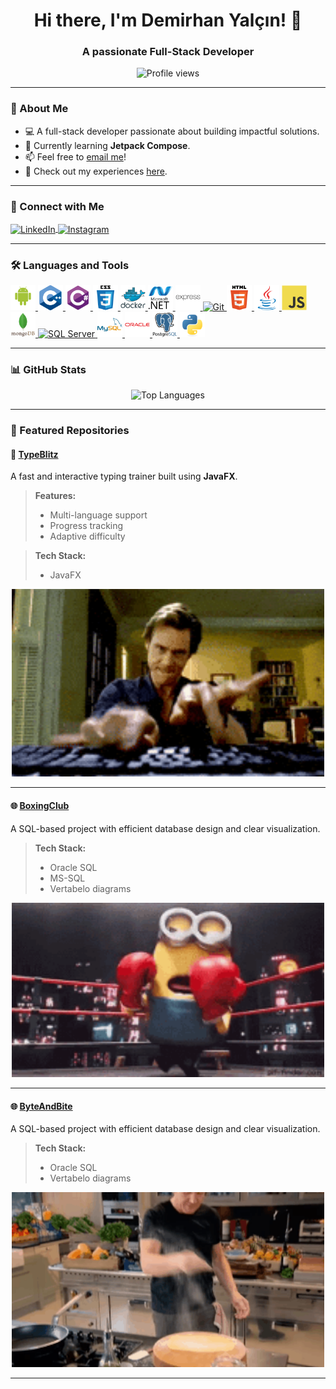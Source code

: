 <h1 align="center">Hi there, I'm Demirhan Yalçın! 👋</h1>
<h3 align="center">A passionate Full-Stack Developer</h3>

<p align="center">
  <img src="https://komarev.com/ghpvc/?username=demirhanylcn&label=Profile%20views&color=0e75b6&style=flat" alt="Profile views" />
</p>

---

### 🌟 About Me

- 💻 A full-stack developer passionate about building impactful solutions.
- 🌱 Currently learning  **Jetpack Compose**.
- 📫 Feel free to [email me](mailto:demirhanylcn@gmail.com)!
- 📄 Check out my experiences [here](https://github.com/demirhanylcn/demirhanylcn/blob/main/resume/Demirhan_Yalcin_Resume.pdf).

---

### 🤝 Connect with Me

<p align="left">
  <a href="https://www.linkedin.com/in/demirhan-yal%C3%A7%C4%B1n-a24b7a255/" target="blank">
    <img align="center" src="https://raw.githubusercontent.com/rahuldkjain/github-profile-readme-generator/master/src/images/icons/Social/linked-in-alt.svg" alt="LinkedIn" height="30" width="40" />
  </a>
  <a href="https://instagram.com/demjrhan" target="blank">
    <img align="center" src="https://raw.githubusercontent.com/rahuldkjain/github-profile-readme-generator/master/src/images/icons/Social/instagram.svg" alt="Instagram" height="30" width="40" />
  </a>
</p>

---

### 🛠️ Languages and Tools

<p align="left"> 
  <a href="https://developer.android.com" target="_blank" rel="noreferrer">
    <img src="https://raw.githubusercontent.com/devicons/devicon/master/icons/android/android-original-wordmark.svg" alt="Android" width="40" height="40"/> 
  </a>
  <a href="https://www.w3schools.com/cpp/" target="_blank" rel="noreferrer">
    <img src="https://raw.githubusercontent.com/devicons/devicon/master/icons/cplusplus/cplusplus-original.svg" alt="C++" width="40" height="40"/> 
  </a>
  <a href="https://www.w3schools.com/cs/" target="_blank" rel="noreferrer">
    <img src="https://raw.githubusercontent.com/devicons/devicon/master/icons/csharp/csharp-original.svg" alt="C#" width="40" height="40"/> 
  </a>
  <a href="https://www.w3schools.com/css/" target="_blank" rel="noreferrer">
    <img src="https://raw.githubusercontent.com/devicons/devicon/master/icons/css3/css3-original-wordmark.svg" alt="CSS" width="40" height="40"/> 
  </a>
  <a href="https://www.docker.com/" target="_blank" rel="noreferrer">
    <img src="https://raw.githubusercontent.com/devicons/devicon/master/icons/docker/docker-original-wordmark.svg" alt="Docker" width="40" height="40"/> 
  </a>
  <a href="https://dotnet.microsoft.com/" target="_blank" rel="noreferrer">
    <img src="https://raw.githubusercontent.com/devicons/devicon/master/icons/dot-net/dot-net-original-wordmark.svg" alt="DotNet" width="40" height="40"/> 
  </a>
  <a href="https://expressjs.com" target="_blank" rel="noreferrer">
    <img src="https://raw.githubusercontent.com/devicons/devicon/master/icons/express/express-original-wordmark.svg" alt="Express.js" width="40" height="40"/> 
  </a>
  <a href="https://git-scm.com/" target="_blank" rel="noreferrer">
    <img src="https://www.vectorlogo.zone/logos/git-scm/git-scm-icon.svg" alt="Git" width="40" height="40"/> 
  </a>
  <a href="https://www.w3schools.com/html" target="_blank" rel="noreferrer">
    <img src="https://raw.githubusercontent.com/devicons/devicon/master/icons/html5/html5-original-wordmark.svg" alt="HTML5" width="40" height="40"/> 
  </a>
  <a href="https://www.java.com" target="_blank" rel="noreferrer">
    <img src="https://raw.githubusercontent.com/devicons/devicon/master/icons/java/java-original.svg" alt="Java" width="40" height="40"/> 
  </a>
  <a href="https://developer.mozilla.org/en-US/docs/Web/JavaScript" target="_blank" rel="noreferrer">
    <img src="https://raw.githubusercontent.com/devicons/devicon/master/icons/javascript/javascript-original.svg" alt="JavaScript" width="40" height="40"/> 
  </a>
  <a href="https://www.mongodb.com/" target="_blank" rel="noreferrer">
    <img src="https://raw.githubusercontent.com/devicons/devicon/master/icons/mongodb/mongodb-original-wordmark.svg" alt="MongoDB" width="40" height="40"/> 
  </a>
  <a href="https://www.microsoft.com/en-us/sql-server" target="_blank" rel="noreferrer">
    <img src="https://www.svgrepo.com/show/303229/microsoft-sql-server-logo.svg" alt="SQL Server" width="40" height="40"/> 
  </a>
  <a href="https://www.mysql.com/" target="_blank" rel="noreferrer">
    <img src="https://raw.githubusercontent.com/devicons/devicon/master/icons/mysql/mysql-original-wordmark.svg" alt="MySQL" width="40" height="40"/> 
  </a>
  <a href="https://www.oracle.com/" target="_blank" rel="noreferrer">
    <img src="https://raw.githubusercontent.com/devicons/devicon/master/icons/oracle/oracle-original.svg" alt="Oracle" width="40" height="40"/> 
  </a>
  <a href="https://www.postgresql.org" target="_blank" rel="noreferrer">
    <img src="https://raw.githubusercontent.com/devicons/devicon/master/icons/postgresql/postgresql-original-wordmark.svg" alt="PostgreSQL" width="40" height="40"/> 
  </a>
  <a href="https://www.python.org" target="_blank" rel="noreferrer">
    <img src="https://raw.githubusercontent.com/devicons/devicon/master/icons/python/python-original.svg" alt="Python" width="40" height="40"/> 
  </a>
</p>

---

### 📊 GitHub Stats

<p align="center">
  <img src="https://github-readme-stats.vercel.app/api/top-langs?username=demjrhan&show_icons=true&locale=en&layout=compact" alt="Top Languages" />
</p>

---

### 📂 Featured Repositories

#### 🚀 [TypeBlitz](https://github.com/demirhanylcn/TypeBlitz)  
A fast and interactive typing trainer built using **JavaFX**.

> **Features:**  
> - Multi-language support  
> - Progress tracking  
> - Adaptive difficulty  

> **Tech Stack:**  
> - JavaFX  

<p align="center">
  <img src="https://github.com/demirhanylcn/demirhanylcn/blob/main/images/typing.gif" alt="TypeBlitz GIF" width="500"/>
</p>

---

#### 🌐 [BoxingClub](https://github.com/demirhanylcn/BoxingClub)  
A SQL-based project with efficient database design and clear visualization.

> **Tech Stack:**  
> - Oracle SQL  
> - MS-SQL  
> - Vertabelo diagrams  

<p align="center">
  <img src="https://github.com/demirhanylcn/demirhanylcn/blob/main/images/boxing-minions.gif" alt="BoxingClub GIF" width="500"/>
</p>

---

#### 🌐 [ByteAndBite](https://github.com/demirhanylcn/ByteAndBite)  
A SQL-based project with efficient database design and clear visualization.

> **Tech Stack:**  
> - Oracle SQL  
> - Vertabelo diagrams  

<p align="center">
  <img src="https://github.com/demirhanylcn/demirhanylcn/blob/main/images/gordon-ramsay.gif" alt="ByteAndBite GIF" width="500"/>
</p>

---

